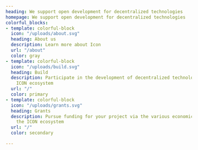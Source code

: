 ```yaml
---
heading: We support open development for decentralized technologies
homepage: We support open development for decentralized technologies
colorful_blocks:
- template: colorful-block
  icon: "/uploads/about.svg"
  heading: About us
  description: Learn more about Icon
  url: "/about"
  color: gray
- template: colorful-block
  icon: "/uploads/build.svg"
  heading: Build
  description: Participate in the development of decentralized technologies with the
    ICON ecosystem
  url: "/"
  color: primary
- template: colorful-block
  icon: "/uploads/grants.svg"
  heading: Grants
  description: Pursue funding for your project via the various economic programs in
    the ICON ecosystem
  url: "/"
  color: secondary

---
```

